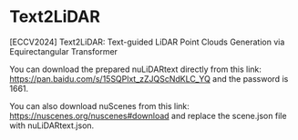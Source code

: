 # Text2LiDAR
[ECCV2024] Text2LiDAR: Text-guided LiDAR Point Clouds Generation via Equirectangular Transformer

You can download the prepared nuLiDARtext directly from this link: https://pan.baidu.com/s/15SQPlxt_zZJQScNdKLC_YQ and the password is 1661. 

You can also download nuScenes from this link: https://nuscenes.org/nuscenes#download and replace the scene.json file with nuLiDARtext.json.


